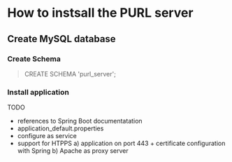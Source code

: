 # How to instsall the PURL server

## Create MySQL database
### Create Schema
> CREATE SCHEMA 'purl_server';


### Install application
TODO
- references to Spring Boot documentatation
- application_default.properties
- configure as service
- support for HTPPS
   a) application on port 443 + certificate configuration with Spring
   b) Apache as proxy server 


